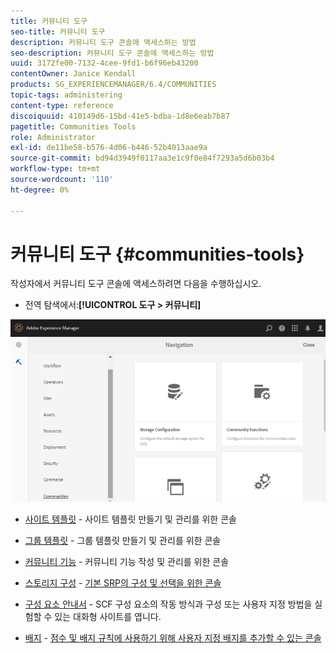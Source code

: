 ```yaml
---
title: 커뮤니티 도구
seo-title: 커뮤니티 도구
description: 커뮤니티 도구 콘솔에 액세스하는 방법
seo-description: 커뮤니티 도구 콘솔에 액세스하는 방법
uuid: 3172fe00-7132-4cee-9fd1-b6f96eb43200
contentOwner: Janice Kendall
products: SG_EXPERIENCEMANAGER/6.4/COMMUNITIES
topic-tags: administering
content-type: reference
discoiquuid: 410149d6-15bd-41e5-bdba-1d8e6eab7b87
pagetitle: Communities Tools
role: Administrator
exl-id: de11be58-b576-4d06-b446-52b4013aae9a
source-git-commit: bd94d3949f0117aa3e1c9f0e84f7293a5d6b03b4
workflow-type: tm+mt
source-wordcount: '110'
ht-degree: 0%

---
```


# 커뮤니티 도구 {#communities-tools}

작성자에서 커뮤니티 도구 콘솔에 액세스하려면 다음을 수행하십시오.

* 전역 탐색에서:**[!UICONTROL 도구 > 커뮤니티]**

![chlimage_1-129](assets/chlimage_1-129.png)

* [사이트 템플릿](sites.md)  - 사이트 템플릿 만들기 및 관리를 위한 콘솔
* [그룹 템플릿](tools-groups.md) - 그룹 템플릿 만들기 및 관리를 위한 콘솔
* [커뮤니티 기능](functions.md) - 커뮤니티 기능 작성 및 관리를 위한 콘솔
* [스토리지 구성](srp-config.md)  -  [기본 SRP의 구성 및 선택을 위한 콘솔](working-with-srp.md)

* [구성 요소 안내서](components-guide.md)  - SCF 구성 요소의 작동 방식과 구성 또는 사용자 지정 방법을 실험할 수 있는 대화형 사이트를 엽니다.
* [배지](badges.md)  -  [점수 및 배지 규칙에 사용하기 위해 사용자 지정 배지를 추가할 수 있는 콘솔](implementing-scoring.md)
